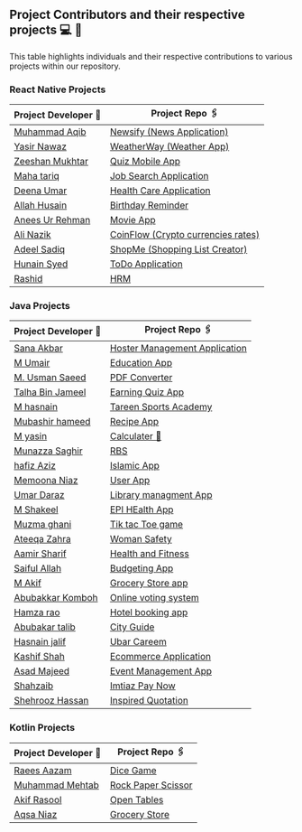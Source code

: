 ## Project Contributors and their respective projects 💻 👦

This table highlights individuals and their respective contributions to various projects within our repository.

### React Native Projects

| Project Developer 🙎                                  | Project Repo 🖇️                                                    |
| ----------------------------------------------------- | ------------------------------------------------------------------ |
| [Muhammad Aqib](https://github.com/AqibMalik435)      | [Newsify (News Application)](./React%20Native/Newsify-Aqib/)       |
| [Yasir Nawaz](https://github.com/yasir2002/)          | [WeatherWay (Weather App)](./React%20Native/Weather%20App/)        |
| [Zeeshan Mukhtar](https://github.com/ZeeshanMukhtar1) | [Quiz Mobile App](./React%20Native/Quiz-Mobile-App/)               |
| [Maha tariq](https://github.com/maha944)              | [Job Search Application](./React%20Native/Job-search-application/) |
| [Deena Umar](https://github.com/deenaumar)            | [Health Care Application](./React%20Native/Health%20care/)         |
| [Allah Husain](https://github.com/hussainmehsud)      | [Birthday Reminder](./React%20Native/Birthday-Reminder/)           |
| [Anees Ur Rehman](https://github.com/AneesKhanTareen) | [Movie App](./React%20Native/Movie-App-React-Native/)              |
| [Ali Nazik](https://github.com/alimotha)              | [CoinFlow (Crypto currencies rates)](./React%20Native/CoinFlow/)   |
| [Adeel Sadiq](https://github.com/adeelmotha)          | [ShopMe (Shopping List Creator)](./React%20Native/shopping-list/)  |
| [Hunain Syed](https://github.com/hunainsyed)          | [ToDo Application](./React%20Native/todo-application/)             |
| [Rashid ](https://github.com/Muhammad11Rashid)        | [HRM](./React%20Native/HRM/)                                       |

### Java Projects

| Project Developer 🙎                                    | Project Repo 🖇️                                              |
| ------------------------------------------------------- | ------------------------------------------------------------ |
| [Sana Akbar](https://github.com/Saniikhan)              | [Hoster Management Application](./Java/Hostel/)              |
| [M Umair](https://github.com/Umair786786)               | [ Education App](./Java/Education%20App/)                    |
| [M. Usman Saeed](https://github.com/Usmanwp-expert)     | [PDF Converter](./Java/PDF%20Converter/)                     |
| [Talha Bin Jameel](https://github.com/Usmanwp-expert)   | [Earning Quiz App](./Java/Earning%20quiz%20app/)             |
| [M hasnain](https://github.com/Hasnain3815)             | [Tareen Sports Academy](./Java/TareenSportsAcademy/#)        |
| [Mubashir hameed](https://github.com/mubashirhameed123) | [ Recipe App](./Java/RecipeApp/)                             |
| [M yasin ](https://github.com/YasinMayo)                | [ Calculater 📱](./Java/Calculator/)                         |
| [Munazza Saghir ](https://github.com/MunazaS)           | [ RBS ](./Java/RBS/)                                         |
| [hafiz Aziz ](https://github.com/Azizhafiz)             | [ Islamic App ](./Java/Islamic%20App/)                       |
| [Memoona Niaz ](https://github.com/Mainona)             | [ User App ](./Java/College%20Selector/)                     |
| [Umar Daraz ](https://github.com/UmarDaraz01)           | [ Library managment App ](./Java/LibraryManagement/)         |
| [M Shakeel ](https://github.com/MUHAMMADSHAKIL37)       | [ EPI HEalth App ](./Java/EPI_health/)                       |
| [Muzma ghani ](https://github.com/muazmaghani)          | [ Tik tac Toe game ](./Java/tictactoe2/)                     |
| [Ateeqa Zahra ](https://github.com/ateeqa-zahra)        | [ Woman Safety ](./Java/women%20safety/)                     |
| [Aamir Sharif ](https://github.com/Ch-Aamir-sharif)     | [ Health and Fitness ](./Java/HealthFitness/)                |
| [Saiful Allah ](https://github.com/M-Saifullah-01)      | [ Budgeting App ](./Java/BudgetingApp/)                      |
| [M Akif ](https://github.com/Akifmalik5699)             | [Grocery Store app ](./Kotlin/GroceryStore/)                 |
| [Abubakkar Komboh ](https://github.com/bakar009)        | [Online voting system ](./Java/onlinevotingsystem/)          |
| [Hamza rao ](https://github.com/Hamzarao115)            | [Hotel booking app ](./Java/HotelBookingApp/)                |
| [Abubakar talib](https://github.com/abubakarittalib)    | [City Guide ](./Java/PakCity%20Guide/)                       |
| [Hasnain jalif](https://github.com/M-Hasnain-01)        | [Ubar Careem ](./Java/Uber/)                                 |
| [Kashif Shah](https://github.com/kashifshahmuhammad)    | [Ecommerce Application ](./Java/E_commerce/)                 |
| [Asad Majeed](https://github.com/asadmajeed786)         | [Event Management App ](./Java/Event%20Management%20System/) |
| [Shahzaib](https://github.com/shahzaib4543)             | [Imtiaz Pay Now](./Java/ImtiazPayNow/)                       |
| [Shehrooz Hassan](https://github.com/Shehroozhassan)    | [Inspired Quotation](./Java/InspiredQuotation/)              |

### Kotlin Projects

| Project Developer 🙎                            | Project Repo 🖇️                                  |
| ----------------------------------------------- | ------------------------------------------------ |
| [Raees Aazam](https://github.com/Mehtab703)     | [Dice Game](./Kotlin/DiceGame/)                  |
| [Muhammad Mehtab](https://github.com/Mehtab703) | [Rock Paper Scissor](./Kotlin/RockPaperScissor/) |
| [Akif Rasool](https://github.com/Akifmalik5699) | [Open Tables](./Kotlin/OpenTables/)              |
| [Aqsa Niaz](https://github.com/Akifmalik5699)   | [Grocery Store](./Kotlin/GroceryStore/)          |
